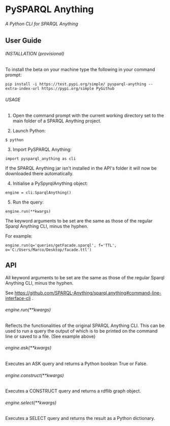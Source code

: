 # PySPARQL Anything
###### A Python CLI for SPARQL Anything

## User Guide

###### INSTALLATION (provisional)

To install the beta on your machine type the following in your command prompt:
```
pip install -i https://test.pypi.org/simple/ pysparql-anything --extra-index-url https://pypi.org/simple PyGithub
```

###### USAGE

1) Open the command prompt with the current working directory set to the main folder of a SPARQL Anything project.

2) Launch Python: 
```
$ python 
```
   
3) Import PySPARQL Anything: 
```
import pysparql_anything as cli
```

If the SPARQL Anything jar isn't installed in the API's folder it will now be downloaded there automatically.

4) Initialise a PySpyrqlAnything object:
``` 
engine = cli.SparqlAnything()
```

5) Run the query:
```
engine.run(**kwargs)
```
The keyword arguments to be set are the same as those of the regular Sparql Anything CLI, minus the hyphen. 

For example:
```
engine.run(q='queries/getFacade.sparql', f='TTL', o='C:/Users/Marco/Desktop/facade.ttl')
```

## API

All keyword arguments to be set are the same as those of the regular Sparql Anything CLI, minus the hyphen.

See https://github.com/SPARQL-Anything/sparql.anything#command-line-interface-cli .

###### engine.run(**kwargs)

Reflects the functionalities of the original SPARQL Anything CLI. This can be used to run a query the output of
which is to be printed on the command line or saved to a file. (See example above)

###### engine.ask(**kwargs)

Executes an ASK query and returns a Python boolean True or False.

###### engine.construct(**kwargs)

Executes a CONSTRUCT query and returns a rdflib graph object.

###### engine.select(**kwargs)

Executes a SELECT query and returns the result as a Python dictionary. 